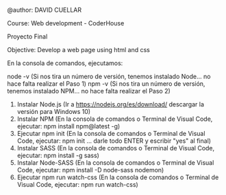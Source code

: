 @author: DAVID CUELLAR

Course: Web development - CoderHouse

Proyecto Final

Objective: Develop a web page using html and css


En la consola de comandos, ejecutamos:

node -v (Si nos tira un número de versión, tenemos instalado Node... no hace falta realizar el Paso 1)
npm -v (Si nos tira un número de versión, tenemos instalado NPM... no hace falta realizar el Paso 2)

1. Instalar Node.js (Ir a https://nodejs.org/es/download/ descargar la versión para Windows 10)
2. Instalar NPM (En la consola de comandos o Terminal de Visual Code, ejecutar: npm install npm@latest -g)
3. Ejecutar npm init (En la consola de comandos o Terminal de Visual Code, ejecutar: npm init ... darle todo ENTER y escribir "yes" al final)
4. Instalar SASS (En la consola de comandos o Terminal de Visual Code, ejecutar: npm install -g sass)
5. Instalar Node-SASS (En la consola de comandos o Terminal de Visual Code, ejecutar: npm install -D node-sass nodemon)
6. Ejecutar npm run watch-css (En la consola de comandos o Terminal de Visual Code, ejecutar: npm run watch-css)